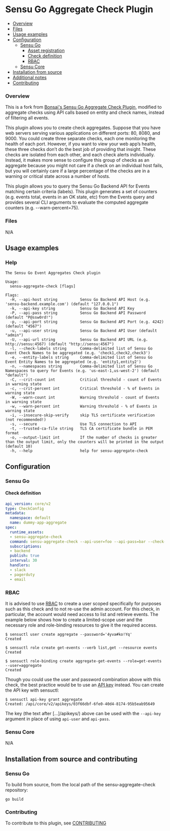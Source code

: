 # Sensu Go Aggregate Check Plugin

- [Overview](#overview)
- [Files](#files)
- [Usage examples](#usage-examples)
- [Configuration](#configuration)
  - [Sensu Go](#sensu-go)
    - [Asset registration](#asset-registration)
    - [Check definition](#check-definition)
    - [RBAC](#rbac)
  - [Sensu Core](#sensu-core)
- [Installation from source](#installation-from-source)
- [Additional notes](#additional-notes)
- [Contributing](#contributing)

### Overview

This is a fork from [Bonsai's Sensu Go Aggregate Check Plugin](https://github.com/sensu/sensu-aggregate-check), modified to aggregate checks using API calls based on entity and check names, instead of filtering all events.

This plugin allows you to create check aggregates. Suppose that you have web servers serving various applications on different ports: 80, 8080, and 9000. You could create three separate checks, each one monitoring the health of each port. However, if you want to view your web app’s health, these three checks don’t do the best job of providing that insight. These checks are isolated from each other, and each check alerts individually. Instead, it makes more sense to configure this group of checks as an aggregate because you might not care if a check on an individual host fails, but you will certainly care if a large percentage of the checks are in a warning or critical state across a number of hosts.

This plugin allows you to query the Sensu Go Backend API for Events matching certain criteria (labels). This plugin generates a set of counters (e.g. events total, events in an OK state, etc) from the Events query and provides several CLI arguments to evaluate the computed aggregate counters (e.g. --warn-percent=75).

### Files

N/A

## Usage examples

### Help

```
The Sensu Go Event Aggregates Check plugin

Usage:
  sensu-aggregate-check [flags]

Flags:
  -H, --api-host string          Sensu Go Backend API Host (e.g. 'sensu-backend.example.com') (default "127.0.0.1")
  -k, --api-key string           Sensu Go Backend API Key
  -P, --api-pass string          Sensu Go Backend API Password (default "P@ssw0rd!")
  -p, --api-port string          Sensu Go Backend API Port (e.g. 4242) (default "4567")
  -u, --api-user string          Sensu Go Backend API User (default "admin")
  -U, --api-url string           Sensu Go Backend API URL (e.g. http://sensu:4567) (default "http://sensu:4567")
  -l, --check-labels string      Comma-delimited list of Sensu Go Event Check Names to be aggregated (e.g. 'check1,check2,check3')
  -e, --entity-labels string     Comma-delimited list of Sensu Go Event Entity Names to be aggregated (e.g. 'entity1,entity2')
  -n, --namespaces string        Comma-delimited list of Sensu Go Namespaces to query for Events (e.g. 'us-east-1,us-west-2') (default "default")
  -C, --crit-count int           Critical threshold - count of Events in warning state
  -c, --crit-percent int         Critical threshold - % of Events in warning state
  -W, --warn-count int           Warning threshold - count of Events in warning state
  -w, --warn-percent int         Warning threshold - % of Events in warning state
  -i, --insecure-skip-verify     skip TLS certificate verification (not recommended!)
  -s, --secure                   Use TLS connection to API
  -t, --trusted-ca-file string   TLS CA certificate bundle in PEM format
  -o, --output-limit int         If the number of checks is greater than the output limit, only the counters will be printed in the output (default 10)
  -h, --help                     help for sensu-aggregate-check
```

## Configuration

### Sensu Go

#### Check definition

```yaml
api_version: core/v2
type: CheckConfig
metadata:
  namespace: default
  name: dummy-app-aggregate
spec:
  runtime_assets:
  - sensu-aggregate-check
  command: sensu-aggregate-check --api-user=foo --api-pass=bar --check-labels='check1,check2' --entity-labels='entity1,entity2' --warn-percent=75 --crit-percent=50
  subscriptions:
  - backend
  publish: true
  interval: 30
  handlers:
  - slack
  - pagerduty
  - email
```

### RBAC

It is advised to use [RBAC][3] to create a user scoped specifically for purposes such as this check and
to not re-use the admin account.  For this check, in particular, the account would need access to
list and retrieve events.  The example below shows how to create a limited-scope user and the necessary
role and role-binding resources to give it the required access.

```
$ sensuctl user create aggregate --password='4yva#ko!Yq'
Created

$ sensuctl role create get-events --verb list,get --resource events
Created

$ sensuctl role-binding create aggregate-get-events --role=get-events --user=aggregate
Created
```

Though you could use the user and password combination above with this check, the best practice
would be to use an [API key][4] instead.  You can create the API key with sensuctl:

```
$ sensuctl api-key grant aggregate
Created: /api/core/v2/apikeys/03f66dbf-6fe0-40d4-8174-95b5eab95649
```

The key (the text after [...]/apikeys/) above can be used with the `--api-key` argument in place of using `api-user` and `api-pass`.

### Sensu Core

N/A

## Installation from source and contributing

### Sensu Go

To build from source, from the local path of the sensu-aggregate-check repository:
```
go build
```

### Contributing

To contribute to this plugin, see [CONTRIBUTING](https://github.com/sensu/sensu-go/blob/master/CONTRIBUTING.md)

[1]: https://bonsai.sensu.io/assets/sensu/sensu-aggregate-check
[2]: https://github.com/sensu/sensu-aggregate-check/releases
[3]: https://docs.sensu.io/sensu-go/latest/reference/rbac/
[4]: https://docs.sensu.io/sensu-go/latest/reference/apikeys/

